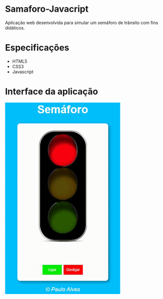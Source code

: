 # Samaforo-Javacript
Aplicação web desenvolvida para simular um semáforo de trânsito com fins didáticos. 

# Especificações
- HTML5
- CSS3
- Javascript

# Interface da aplicação
<html lang="pt-br">
<head>
</head>
<body>
	<img src="https://github.com/PauloAlves8039/Samaforo-Javacript/blob/master/resources/gif/Semaforo.gif"/>
</body>
</html>

